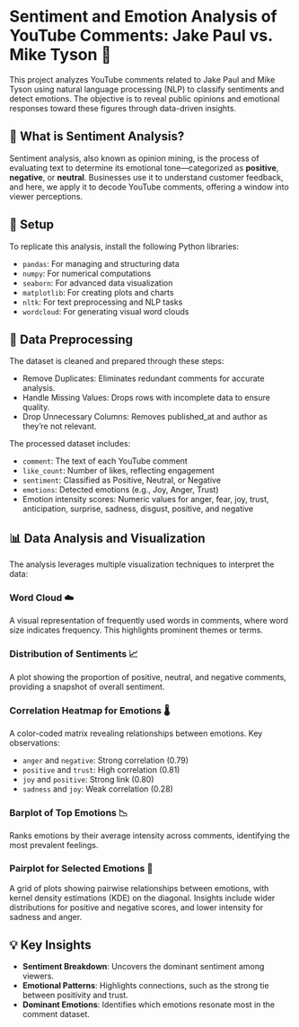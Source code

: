 # Sentiment and Emotion Analysis of YouTube Comments: Jake Paul vs. Mike Tyson 🥊

This project analyzes YouTube comments related to Jake Paul and Mike Tyson using natural language processing (NLP) to classify sentiments and detect emotions. The objective is to reveal public opinions and emotional responses toward these figures through data-driven insights.

## 📝 What is Sentiment Analysis?

Sentiment analysis, also known as opinion mining, is the process of evaluating text to determine its emotional tone—categorized as **positive**, **negative**, or **neutral**. Businesses use it to understand customer feedback, and here, we apply it to decode YouTube comments, offering a window into viewer perceptions.

## 🚀 Setup

To replicate this analysis, install the following Python libraries:

- `pandas`: For managing and structuring data
- `numpy`: For numerical computations
- `seaborn`: For advanced data visualization
- `matplotlib`: For creating plots and charts
- `nltk`: For text preprocessing and NLP tasks
- `wordcloud`: For generating visual word clouds

## 🧹 Data Preprocessing
The dataset is cleaned and prepared through these steps:

- Remove Duplicates: Eliminates redundant comments for accurate analysis.
- Handle Missing Values: Drops rows with incomplete data to ensure quality.
- Drop Unnecessary Columns: Removes published_at and author as they’re not relevant.

The processed dataset includes:

- `comment`: The text of each YouTube comment
- `like_count`: Number of likes, reflecting engagement
- `sentiment`: Classified as Positive, Neutral, or Negative
- `emotions`: Detected emotions (e.g., Joy, Anger, Trust)
- Emotion intensity scores: Numeric values for anger, fear, joy, trust, anticipation, surprise, sadness, disgust, positive, and negative

## 📊 Data Analysis and Visualization
The analysis leverages multiple visualization techniques to interpret the data:

### Word Cloud ☁️
A visual representation of frequently used words in comments, where word size indicates frequency. This highlights prominent themes or terms.

### Distribution of Sentiments 📈
A plot showing the proportion of positive, neutral, and negative comments, providing a snapshot of overall sentiment.

### Correlation Heatmap for Emotions 🌡️
A color-coded matrix revealing relationships between emotions. Key observations:

- `anger` and `negative`: Strong correlation (0.79)
- `positive` and `trust`: High correlation (0.81)
- `joy` and `positive`: Strong link (0.80)
- `sadness` and `joy`: Weak correlation (0.28)

### Barplot of Top Emotions 📉
Ranks emotions by their average intensity across comments, identifying the most prevalent feelings.

### Pairplot for Selected Emotions 🔗
A grid of plots showing pairwise relationships between emotions, with kernel density estimations (KDE) on the diagonal. Insights include wider distributions for positive and negative scores, and lower intensity for sadness and anger.

## 💡 Key Insights
- **Sentiment Breakdown**: Uncovers the dominant sentiment among viewers.
- **Emotional Patterns**: Highlights connections, such as the strong tie between positivity and trust.
- **Dominant Emotions**: Identifies which emotions resonate most in the comment dataset.

